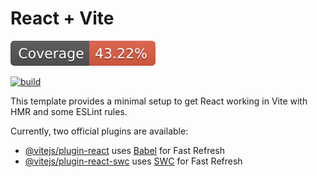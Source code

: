 # React + Vite

![coverage](./badges/coverage/coverage.svg)

[![build](https://github.com/algo3-unsam/worldcapp-2023-react-grupo-9/actions/workflows/build.yml/badge.svg)](https://github.com/algo3-unsam//worldcapp-2023-react-grupo-9/actions/workflows/build.yml)


This template provides a minimal setup to get React working in Vite with HMR and some ESLint rules.

Currently, two official plugins are available:

- [@vitejs/plugin-react](https://github.com/vitejs/vite-plugin-react/blob/main/packages/plugin-react/README.md) uses [Babel](https://babeljs.io/) for Fast Refresh
- [@vitejs/plugin-react-swc](https://github.com/vitejs/vite-plugin-react-swc) uses [SWC](https://swc.rs/) for Fast Refresh
